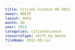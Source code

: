 ```yaml
---
title: Citizen Science 09-2012
owner: WOEIP
layout: data
month: 09
year: 2012
categories: citizenScience
resourceType: shift_by_month
fileName: 2012-09.csv
---
```

